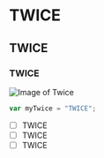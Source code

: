 # TWICE
## TWICE
### TWICE

![Image of Twice](https://wallpapercave.com/w/wp9160546)

``` javascript
var myTwice = "TWICE";
```

- [ ] TWICE
- [ ] TWICE
- [ ] TWICE